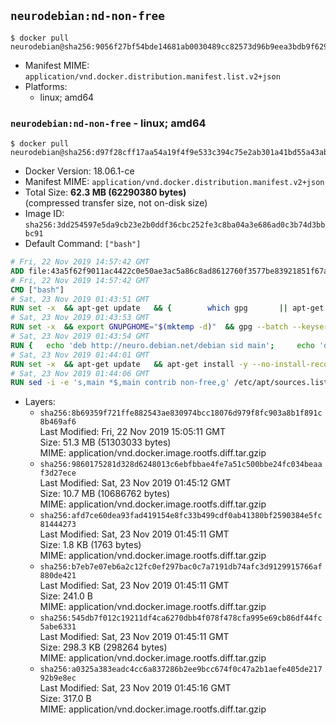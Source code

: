 ## `neurodebian:nd-non-free`

```console
$ docker pull neurodebian@sha256:9056f27bf54bde14681ab0030489cc82573d96b9eea3bdb9f629062e2e3fac39
```

-	Manifest MIME: `application/vnd.docker.distribution.manifest.list.v2+json`
-	Platforms:
	-	linux; amd64

### `neurodebian:nd-non-free` - linux; amd64

```console
$ docker pull neurodebian@sha256:d97f28cff17aa54a19f4f9e533c394c75e2ab301a41bd55a43abcfe82fba0101
```

-	Docker Version: 18.06.1-ce
-	Manifest MIME: `application/vnd.docker.distribution.manifest.v2+json`
-	Total Size: **62.3 MB (62290380 bytes)**  
	(compressed transfer size, not on-disk size)
-	Image ID: `sha256:3dd254597e5da9cb23e2b0ddf36cbc252fe3c8ba04a3e686ad0c3b74d3bbbc91`
-	Default Command: `["bash"]`

```dockerfile
# Fri, 22 Nov 2019 14:57:42 GMT
ADD file:43a5f62f9011ac4422c0e50ae3ac5a86c8ad8612760f3577be83921851f67a50 in / 
# Fri, 22 Nov 2019 14:57:42 GMT
CMD ["bash"]
# Sat, 23 Nov 2019 01:43:51 GMT
RUN set -x 	&& apt-get update 	&& { 		which gpg 		|| apt-get install -y --no-install-recommends gnupg 	; } 	&& { 		gpg --version | grep -q '^gpg (GnuPG) 1\.' 		|| apt-get install -y --no-install-recommends dirmngr 	; } 	&& rm -rf /var/lib/apt/lists/*
# Sat, 23 Nov 2019 01:43:53 GMT
RUN set -x 	&& export GNUPGHOME="$(mktemp -d)" 	&& gpg --batch --keyserver ha.pool.sks-keyservers.net --recv-keys DD95CC430502E37EF840ACEEA5D32F012649A5A9 	&& gpg --batch --export DD95CC430502E37EF840ACEEA5D32F012649A5A9 > /etc/apt/trusted.gpg.d/neurodebian.gpg 	&& rm -rf "$GNUPGHOME" 	&& apt-key list | grep neurodebian
# Sat, 23 Nov 2019 01:43:54 GMT
RUN { 	echo 'deb http://neuro.debian.net/debian sid main'; 	echo 'deb http://neuro.debian.net/debian data main'; 	echo '#deb-src http://neuro.debian.net/debian-devel sid main'; } > /etc/apt/sources.list.d/neurodebian.sources.list
# Sat, 23 Nov 2019 01:44:01 GMT
RUN set -x 	&& apt-get update 	&& apt-get install -y --no-install-recommends neurodebian-freeze eatmydata 	&& ln -s /usr/bin/eatmydata /usr/local/bin/apt-get 	&& rm -rf /var/lib/apt/lists/*
# Sat, 23 Nov 2019 01:44:06 GMT
RUN sed -i -e 's,main *$,main contrib non-free,g' /etc/apt/sources.list.d/neurodebian.sources.list /etc/apt/sources.list
```

-	Layers:
	-	`sha256:8b69359f721ffe882543ae830974bcc18076d979f8fc903a8b1f891c8b469af6`  
		Last Modified: Fri, 22 Nov 2019 15:05:11 GMT  
		Size: 51.3 MB (51303033 bytes)  
		MIME: application/vnd.docker.image.rootfs.diff.tar.gzip
	-	`sha256:9860175281d328d6248013c6ebfbbae4fe7a51c500bbe24fc034beaaf3d27ece`  
		Last Modified: Sat, 23 Nov 2019 01:45:12 GMT  
		Size: 10.7 MB (10686762 bytes)  
		MIME: application/vnd.docker.image.rootfs.diff.tar.gzip
	-	`sha256:afd7ce60dea93fad419154e8fc33b499cdf0ab41380bf2590384e5fc81444273`  
		Last Modified: Sat, 23 Nov 2019 01:45:11 GMT  
		Size: 1.8 KB (1763 bytes)  
		MIME: application/vnd.docker.image.rootfs.diff.tar.gzip
	-	`sha256:b7eb7e07eb6a2c12fc0ef297bac0c7a7191db74afc3d9129915766af880de421`  
		Last Modified: Sat, 23 Nov 2019 01:45:11 GMT  
		Size: 241.0 B  
		MIME: application/vnd.docker.image.rootfs.diff.tar.gzip
	-	`sha256:545db7f012c19211df4ca6270dbb4f078f478cfa995e69cb86df44fc5abe6331`  
		Last Modified: Sat, 23 Nov 2019 01:45:11 GMT  
		Size: 298.3 KB (298264 bytes)  
		MIME: application/vnd.docker.image.rootfs.diff.tar.gzip
	-	`sha256:a0325a383eadc4cc6a837286b2ee9bcc674f0c47a2b1aefe405de21792b9e8ec`  
		Last Modified: Sat, 23 Nov 2019 01:45:16 GMT  
		Size: 317.0 B  
		MIME: application/vnd.docker.image.rootfs.diff.tar.gzip
